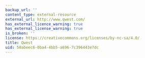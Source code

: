 ```yaml
---
backup_url: ''
content_type: external-resource
external_url: http://www.qwest.com/
has_external_licence_warning: true
has_external_license_warning: true
is_broken: ''
license: https://creativecommons.org/licenses/by-nc-sa/4.0/
title: Qwest
uid: 50abeec6-0ba4-4bb5-a696-7c396443e7dc
---
```

